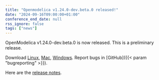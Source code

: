 ```yaml
---
title: "Openmodelica v1.24.0-dev.beta.0 released!"
date: "2024-09-16T09:00:00+01:00"
conference_end_date: null
rss_ignore: false
tags: ["news"]
---
```


OpenModelica v1.24.0-dev.beta.0 is now released. This is a preliminary release.

Download [Linux](/download/download-linux/), [Mac](/download/download-mac/), [Windows](/download/download-windows/). Report bugs in [GitHub]({{< param "bugreporting" >}}).

Here are the [release notes](https://github.com/OpenModelica/OpenModelica/releases/tag/v.1.24.0-dev.beta.0).
